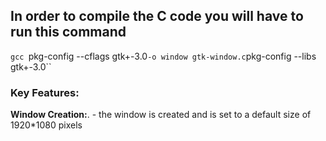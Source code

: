 ## In order to compile the C code you will have to run this command 
`gcc `pkg-config --cflags gtk+-3.0` -o window gtk-window.c `pkg-config --libs gtk+-3.0``     


### **Key Features:**
  
  **Window Creation:**.
    - the window is created and is set to a default size of 1920*1080 pixels
